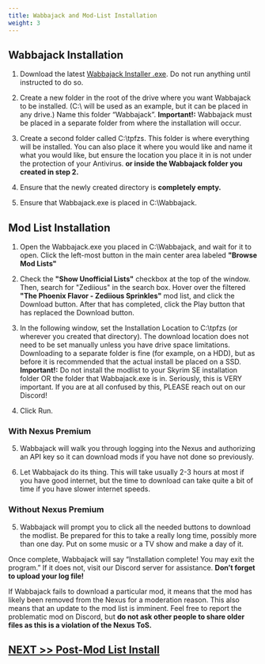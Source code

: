 ```yaml
---
title: Wabbajack and Mod-List Installation
weight: 3
---
```

## Wabbajack Installation

1. Download the latest [Wabbajack Installer .exe](https://github.com/wabbajack-tools/wabbajack/releases). Do not run anything until instructed to do so.

2. Create a new folder in the root of the drive where you want Wabbajack to be installed. (C:\ will be used as an example, but it can be placed in any drive.) Name this folder “Wabbajack”. **Important!:** Wabbajack must be placed in a separate folder from where the installation will occur.

3. Create a second folder called C:\tpfzs. This folder is where everything will be installed. You can also place it where you would like and name it what you would like, but ensure the location you place it in is not under the protection of your Antivirus. **or inside the Wabbajack folder you created in step 2.**

4. Ensure that the newly created directory is **completely empty.**

5. Ensure that Wabbajack.exe is placed in C:\Wabbajack.

## Mod List Installation

1. Open the Wabbajack.exe you placed in C:\Wabbajack, and wait for it to open. Click the left-most button in the main center area labeled **"Browse Mod Lists"**

2. Check the **"Show Unofficial Lists"** checkbox at the top of the window. Then, search for "Zediious" in the search box. Hover over the filtered **"The Phoenix Flavor - Zediious Sprinkles"** mod list, and click the Download button. After that has completed, click the Play button that has replaced the Download button.

3. In the following window, set the Installation Location to C:\tpfzs (or wherever you created that directory). The download location does not need to be set manually unless you have drive space limitations. Downloading to a separate folder is fine (for example, on a HDD), but as before it is recommended that the actual install be placed on a SSD. **Important!:** Do not install the modlist to your Skyrim SE installation folder OR the folder that Wabbajack.exe is in. Seriously, this is VERY important. If you are at all confused by this, PLEASE reach out on our Discord!

4. Click Run.

### With Nexus Premium

5. Wabbajack will walk you through logging into the Nexus and authorizing an API key so it can download mods if you have not done so previously.

6. Let Wabbajack do its thing. This will take usually 2-3 hours at most if you have good internet, but the time to download can take quite a bit of time if you have slower internet speeds.

### Without Nexus Premium

5. Wabbajack will prompt you to click all the needed buttons to download the modlist. Be prepared for this to take a really long time, possibly more than one day. Put on some music or a TV show and make a day of it.

Once complete, Wabbajack will say “Installation complete! You may exit the program.” If it does not, visit our Discord server for assistance. **Don’t forget to upload your log file!**  

If Wabbajack fails to download a particular mod, it means that the mod has likely been removed from the Nexus for a moderation reason. This also means that an update to the mod list is imminent. Feel free to report the problematic mod on Discord, but **do not ask other people to share older files as this is a violation of the Nexus ToS.**

## [NEXT >> Post-Mod List Install](../postinstall)
